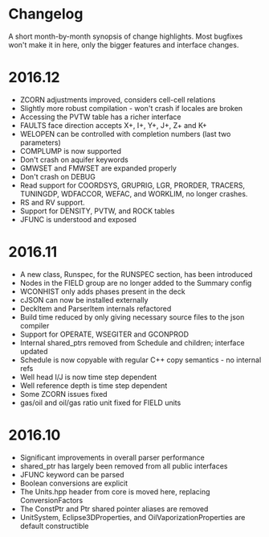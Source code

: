 # Changelog

A short month-by-month synopsis of change highlights. Most bugfixes won't make
it in here, only the bigger features and interface changes.

# 2016.12
* ZCORN adjustments improved, considers cell-cell relations
* Slightly more robust compilation - won't crash if locales are broken
* Accessing the PVTW table has a richer interface
* FAULTS face direction accepts X+, I+, Y+, J+, Z+ and K+
* WELOPEN can be controlled with completion numbers (last two parameters)
* COMPLUMP is now supported
* Don't crash on aquifer keywords
* GMWSET and FMWSET are expanded properly
* Don't crash on DEBUG
* Read support for COORDSYS, GRUPRIG, LGR, PRORDER, TRACERS, TUNINGDP,
  WDFACCOR, WEFAC, and WORKLIM, no longer crashes.
* RS and RV support.
* Support for DENSITY, PVTW, and ROCK tables
* JFUNC is understood and exposed

# 2016.11
* A new class, Runspec, for the RUNSPEC section, has been introduced
* Nodes in the FIELD group are no longer added to the Summary config
* WCONHIST only adds phases present in the deck
* cJSON can now be installed externally
* DeckItem and ParserItem internals refactored
* Build time reduced by only giving necessary source files to the json compiler
* Support for OPERATE, WSEGITER and GCONPROD
* Internal shared_ptrs removed from Schedule and children; interface updated
* Schedule is now copyable with regular C++ copy semantics - no internal refs
* Well head I/J is now time step dependent
* Well reference depth is time step dependent
* Some ZCORN issues fixed
* gas/oil and oil/gas ratio unit fixed for FIELD units

# 2016.10
* Significant improvements in overall parser performance
* shared_ptr has largely been removed from all public interfaces
* JFUNC keyword can be parsed
* Boolean conversions are explicit
* The Units.hpp header from core is moved here, replacing ConversionFactors
* The ConstPtr and Ptr shared pointer aliases are removed
* UnitSystem, Eclipse3DProperties, and OilVaporizationProperties are default
  constructible
